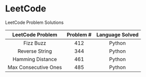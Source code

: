 # LeetCode

LeetCode Problem Solutions	



| LeetCode Problem | Problem # | Language Solved |
| :--------------: | :-------: | :-------------: |
|    Fizz Buzz     |    412    |     Python      |
|  Reverse String  |    344    |     Python      |
| Hamming Distance |    461    |     Python      |
| Max Consecutive Ones | 485   |     Python      |
